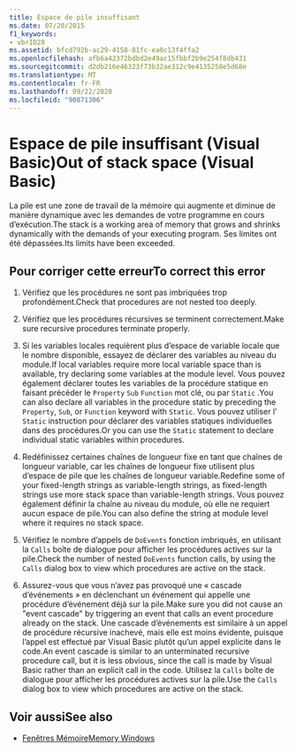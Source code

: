 ```yaml
---
title: Espace de pile insuffisant
ms.date: 07/20/2015
f1_keywords:
- vbrID28
ms.assetid: bfcd792b-ac29-4158-81fc-ea0c13f4ffa2
ms.openlocfilehash: afb6a42372bdbd2e49ac15fbbf2b9e254f8db431
ms.sourcegitcommit: d2db216e46323f73b32ae312c9e4135258e5d68e
ms.translationtype: MT
ms.contentlocale: fr-FR
ms.lasthandoff: 09/22/2020
ms.locfileid: "90871306"
---
```

# <a name="out-of-stack-space-visual-basic"></a><span data-ttu-id="a30a1-102">Espace de pile insuffisant (Visual Basic)</span><span class="sxs-lookup"><span data-stu-id="a30a1-102">Out of stack space (Visual Basic)</span></span>

<span data-ttu-id="a30a1-103">La pile est une zone de travail de la mémoire qui augmente et diminue de manière dynamique avec les demandes de votre programme en cours d’exécution.</span><span class="sxs-lookup"><span data-stu-id="a30a1-103">The stack is a working area of memory that grows and shrinks dynamically with the demands of your executing program.</span></span> <span data-ttu-id="a30a1-104">Ses limites ont été dépassées.</span><span class="sxs-lookup"><span data-stu-id="a30a1-104">Its limits have been exceeded.</span></span>  
  
## <a name="to-correct-this-error"></a><span data-ttu-id="a30a1-105">Pour corriger cette erreur</span><span class="sxs-lookup"><span data-stu-id="a30a1-105">To correct this error</span></span>  
  
1. <span data-ttu-id="a30a1-106">Vérifiez que les procédures ne sont pas imbriquées trop profondément.</span><span class="sxs-lookup"><span data-stu-id="a30a1-106">Check that procedures are not nested too deeply.</span></span>  
  
2. <span data-ttu-id="a30a1-107">Vérifiez que les procédures récursives se terminent correctement.</span><span class="sxs-lookup"><span data-stu-id="a30a1-107">Make sure recursive procedures terminate properly.</span></span>  
  
3. <span data-ttu-id="a30a1-108">Si les variables locales requièrent plus d’espace de variable locale que le nombre disponible, essayez de déclarer des variables au niveau du module.</span><span class="sxs-lookup"><span data-stu-id="a30a1-108">If local variables require more local variable space than is available, try declaring some variables at the module level.</span></span> <span data-ttu-id="a30a1-109">Vous pouvez également déclarer toutes les variables de la procédure statique en faisant précéder le `Property` `Sub` `Function` mot clé, ou par `Static` .</span><span class="sxs-lookup"><span data-stu-id="a30a1-109">You can also declare all variables in the procedure static by preceding the `Property`, `Sub`, or `Function` keyword with `Static`.</span></span> <span data-ttu-id="a30a1-110">Vous pouvez utiliser l' `Static` instruction pour déclarer des variables statiques individuelles dans des procédures.</span><span class="sxs-lookup"><span data-stu-id="a30a1-110">Or you can use the `Static` statement to declare individual static variables within procedures.</span></span>  
  
4. <span data-ttu-id="a30a1-111">Redéfinissez certaines chaînes de longueur fixe en tant que chaînes de longueur variable, car les chaînes de longueur fixe utilisent plus d’espace de pile que les chaînes de longueur variable.</span><span class="sxs-lookup"><span data-stu-id="a30a1-111">Redefine some of your fixed-length strings as variable-length strings, as fixed-length strings use more stack space than variable-length strings.</span></span> <span data-ttu-id="a30a1-112">Vous pouvez également définir la chaîne au niveau du module, où elle ne requiert aucun espace de pile.</span><span class="sxs-lookup"><span data-stu-id="a30a1-112">You can also define the string at module level where it requires no stack space.</span></span>  
  
5. <span data-ttu-id="a30a1-113">Vérifiez le nombre d’appels de `DoEvents` fonction imbriqués, en utilisant la `Calls` boîte de dialogue pour afficher les procédures actives sur la pile.</span><span class="sxs-lookup"><span data-stu-id="a30a1-113">Check the number of nested `DoEvents` function calls, by using the `Calls` dialog box to view which procedures are active on the stack.</span></span>  
  
6. <span data-ttu-id="a30a1-114">Assurez-vous que vous n’avez pas provoqué une « cascade d’événements » en déclenchant un événement qui appelle une procédure d’événement déjà sur la pile.</span><span class="sxs-lookup"><span data-stu-id="a30a1-114">Make sure you did not cause an "event cascade" by triggering an event that calls an event procedure already on the stack.</span></span> <span data-ttu-id="a30a1-115">Une cascade d’événements est similaire à un appel de procédure récursive inachevé, mais elle est moins évidente, puisque l’appel est effectué par Visual Basic plutôt qu’un appel explicite dans le code.</span><span class="sxs-lookup"><span data-stu-id="a30a1-115">An event cascade is similar to an unterminated recursive procedure call, but it is less obvious, since the call is made by Visual Basic rather than an explicit call in the code.</span></span> <span data-ttu-id="a30a1-116">Utilisez la `Calls` boîte de dialogue pour afficher les procédures actives sur la pile.</span><span class="sxs-lookup"><span data-stu-id="a30a1-116">Use the `Calls` dialog box to view which procedures are active on the stack.</span></span>  
  
## <a name="see-also"></a><span data-ttu-id="a30a1-117">Voir aussi</span><span class="sxs-lookup"><span data-stu-id="a30a1-117">See also</span></span>

- [<span data-ttu-id="a30a1-118">Fenêtres Mémoire</span><span class="sxs-lookup"><span data-stu-id="a30a1-118">Memory Windows</span></span>](/visualstudio/debugger/memory-windows)
